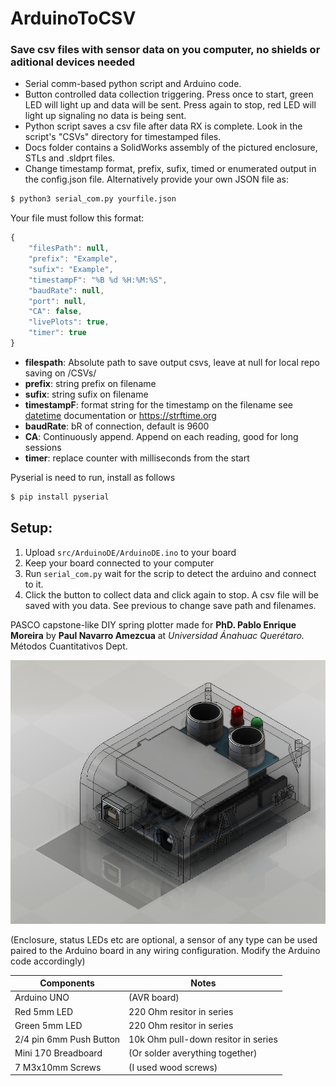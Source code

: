 # ArduinoToCSV
### **Save csv files with sensor data on you computer, no shields or aditional devices needed**

- Serial comm-based python script and Arduino code. 
- Button controlled data collection triggering. Press once to start, green LED will light up and data will be sent. Press again to stop, red LED will light up signaling no data is being sent.
- Python script saves a csv file after data RX is complete. Look in the script's "CSVs" directory for timestamped files.
- Docs folder contains a SolidWorks assembly of the pictured enclosure, STLs and .sldprt files.
- Change timestamp format, prefix, sufix, timed or enumerated output in the config.json file. Alternatively provide your own JSON file as:

```bash
$ python3 serial_com.py yourfile.json
```
Your file must follow this format:

```javascript
{
    "filesPath": null,
    "prefix": "Example",
    "sufix": "Example",
    "timestampF": "%B %d %H:%M:%S",
    "baudRate": null,
    "port": null,
    "CA": false,
    "livePlots": true,
    "timer": true
}

```
- **filespath**: Absolute path to save output csvs, leave at null for local repo saving on /CSVs/
- **prefix**: string prefix on filename
- **sufix**: string sufix on filename
- **timestampF**: format string for the timestamp on the filename
see  [datetime](https://docs.python.org/3/library/datetime.html#strftime-and-strptime-format-codes) documentation or https://strftime.org
- **baudRate**: bR of connection, default is 9600
- **CA**: Continuously append. Append on each reading, good for long sessions
- **timer**: replace counter with milliseconds from the start

Pyserial is need to run, install as follows
```bash
$ pip install pyserial
```

## Setup:
1. Upload  `src/ArduinoDE/ArduinoDE.ino` to your board
2. Keep your board connected to your computer
3. Run `serial_com.py` wait for the scrip to detect the arduino and connect to it.
4. Click the button to collect data and click again to stop. A csv file will be saved with you data. See previous to change save path and filenames.


PASCO capstone-like DIY spring plotter made for **PhD. Pablo Enrique Moreira** 
by **Paul Navarro Amezcua**
at *Universidad Ánahuac Querétaro.* 
    Métodos Cuantitativos Dept.


![](https://raw.githubusercontent.com/eyebrowdogs/ArduinoDE/main/docs/ensamble%203.PNG)


(Enclosure, status LEDs etc are optional, a sensor of any type can be used paired to the Arduino board in any wiring configuration. Modify the Arduino code accordingly)

| Components  | Notes |
| ------------- | ------------- |
| Arduino UNO  | (AVR board) |
| Red 5mm LED  | 220 Ohm resitor in series  |
| Green 5mm LED | 220 Ohm resitor in series  |
| 2/4 pin 6mm Push Button | 10k Ohm pull-down resitor in series  |
| Mini 170 Breadboard | (Or solder averything together)  |
| 7 M3x10mm Screws  | (I used wood screws) |

